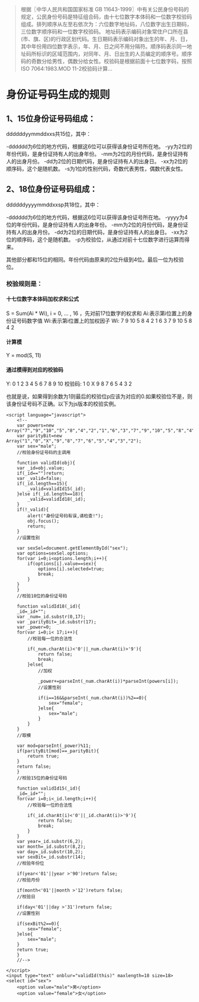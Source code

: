 >根据〖中华人民共和国国家标准 GB 11643-1999〗中有关公民身份号码的规定，公民身份号码是特征组合码，由十七位数字本体码和一位数字校验码组成。排列顺序从左至右依次为：六位数字地址码，八位数字出生日期码，三位数字顺序码和一位数字校验码。 地址码表示编码对象常住户口所在县(市、旗、区)的行政区划代码。生日期码表示编码对象出生的年、月、日，其中年份用四位数字表示，年、月、日之间不用分隔符。顺序码表示同一地址码所标识的区域范围内，对同年、月、日出生的人员编定的顺序号。顺序码的奇数分给男性，偶数分给女性。校验码是根据前面十七位数字码，按照ISO 7064:1983.MOD 11-2校验码计算...
 
 
# 身份证号码生成的规则

## 1、15位身份证号码组成：
ddddddyymmddxxs共15位，其中：

-dddddd为6位的地方代码，根据这6位可以获得该身份证号所在地。
-yy为2位的年份代码，是身份证持有人的出身年份。
-mm为2位的月份代码，是身份证持有人的出身月份。
-dd为2位的日期代码，是身份证持有人的出身日。
-xx为2位的顺序码，这个是随机数。
-s为1位的性别代码，奇数代表男性，偶数代表女性。

## 2、18位身份证号码组成：
ddddddyyyymmddxxsp共18位，其中：

-dddddd为6位的地方代码，根据这6位可以获得该身份证号所在地。
-yyyy为4位的年份代码，是身份证持有人的出身年份。
-mm为2位的月份代码，是身份证持有人的出身月份。
-dd为2位的日期代码，是身份证持有人的出身日。
-xx为2位的顺序码，这个是随机数。
-p为校验位，从通过对前十七位数字进行运算而得来。

其他部分都和15位的相同。年份代码由原来的2位升级到4位。最后一位为校验位。

### 校验规则是：
#### 十七位数字本体码加权求和公式
S = Sum(Ai * Wi), i = 0, ... , 16 ，先对前17位数字的权求和 
Ai:表示第i位置上的身份证号码数字值 
Wi:表示第i位置上的加权因子 
Wi: 7 9 10 5 8 4 2 1 6 3 7 9 10 5 8 4 2 
#### 计算模
Y = mod(S, 11) 
#### 通过模得到对应的校验码
Y: 0 1 2 3 4 5 6 7 8 9 10 
校验码: 1 0 X 9 8 7 6 5 4 3 2

也就是说，如果得到余数为1则最后的校验位p应该为对应的0.如果校验位不是，则该身份证号码不正确。以下为js版本的校验实例。


	<script language="javascript">
	    <!--
	    var powers=new Array("7","9","10","5","8","4","2","1","6","3","7","9","10","5","8","4","2");
	    var parityBit=new Array("1","0","X","9","8","7","6","5","4","3","2");
	    var sex="male";
	    //校验身份证号码的主调用

	    function validId(obj){
		var _id=obj.value;
		if(_id=="")return;
		var _valid=false;
		if(_id.length==15){
		    _valid=validId15(_id);
		}else if(_id.length==18){
		    _valid=validId18(_id);
		}
		if(!_valid){
		    alert("身份证号码有误,请检查!");
		    obj.focus();
		    return;
		}
		//设置性别

		var sexSel=document.getElementById("sex");
		var options=sexSel.options;
		for(var i=0;i<options.length;i++){
		    if(options[i].value==sex){
		        options[i].selected=true;
		        break;
		    }
		}
	    }
	    //校验18位的身份证号码

	    function validId18(_id){
		_id=_id+"";
		var _num=_id.substr(0,17);
		var _parityBit=_id.substr(17);
		var _power=0;
		for(var i=0;i< 17;i++){
		    //校验每一位的合法性

		    if(_num.charAt(i)<'0'||_num.charAt(i)>'9'){
		        return false;
		        break;
		    }else{
		        //加权

		        _power+=parseInt(_num.charAt(i))*parseInt(powers[i]);
		        //设置性别

		        if(i==16&&parseInt(_num.charAt(i))%2==0){
		            sex="female";
		        }else{
		            sex="male";
		        }
		    }
		}
		//取模

		var mod=parseInt(_power)%11;
		if(parityBit[mod]==_parityBit){
		    return true;
		}
		return false;
	    }
	    //校验15位的身份证号码

	    function validId15(_id){
		_id=_id+"";
		for(var i=0;i<_id.length;i++){
		    //校验每一位的合法性

		    if(_id.charAt(i)<'0'||_id.charAt(i)>'9'){
		        return false;
		        break;
		    }
		}
		var year=_id.substr(6,2);
		var month=_id.substr(8,2);
		var day=_id.substr(10,2);
		var sexBit=_id.substr(14);
		//校验年份位

		if(year<'01'||year >'90')return false;
		//校验月份

		if(month<'01'||month >'12')return false;
		//校验日

		if(day<'01'||day >'31')return false;
		//设置性别

		if(sexBit%2==0){
		    sex="female";
		}else{
		    sex="male";
		}
		return true;
	    }
	    //-->

	</script>
	<input type="text" onblur="validId(this)" maxlength=18 size=18>
	<select id="sex">
	    <option value="male">男</option>
	    <option value="female">女</option>
